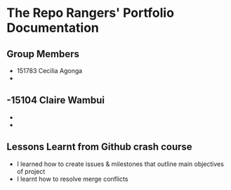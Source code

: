 # The Repo Rangers' Portfolio Documentation

## Group Members
- 151783 Cecilia Agonga
-
-15104 Claire Wambui
-
-
-

## Lessons Learnt from Github crash course
- I learned how to create issues & milestones that outline main objectives of project
- I learnt how to resolve merge conflicts